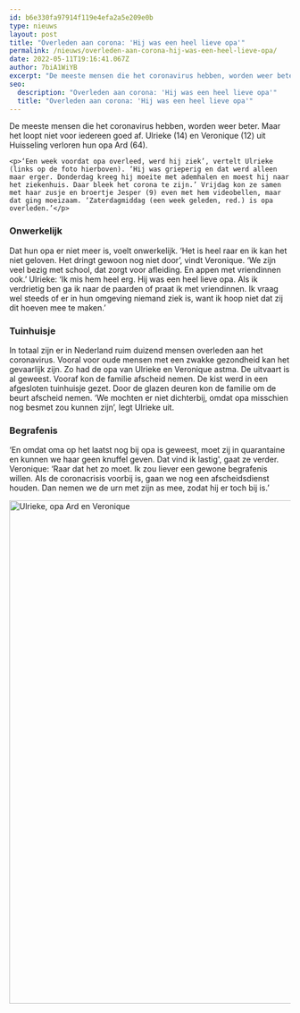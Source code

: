 ```yaml
---
id: b6e330fa97914f119e4efa2a5e209e0b
type: nieuws
layout: post
title: "Overleden aan corona: 'Hij was een heel lieve opa'"
permalink: /nieuws/overleden-aan-corona-hij-was-een-heel-lieve-opa/
date: 2022-05-11T19:16:41.067Z
author: 7biA1WiYB
excerpt: "De meeste mensen die het coronavirus hebben, worden weer beter. Maar het loopt niet voor iedereen goed af. Ulrieke (14) en Veronique (12) uit Huisseling verloren hun opa Ard (64).  "
seo:
  description: "Overleden aan corona: 'Hij was een heel lieve opa'"
  title: "Overleden aan corona: 'Hij was een heel lieve opa'"
---
```

De meeste mensen die het coronavirus hebben, worden weer beter. Maar het loopt niet voor iedereen goed af. Ulrieke (14) en Veronique (12) uit Huisseling verloren hun opa Ard (64).  

    <p>‘Een week voordat opa overleed, werd hij ziek’, vertelt Ulrieke (links op de foto hierboven). ‘Hij was grieperig en dat werd alleen maar erger. Donderdag kreeg hij moeite met ademhalen en moest hij naar het ziekenhuis. Daar bleek het corona te zijn.’ Vrijdag kon ze samen met haar zusje en broertje Jesper (9) even met hem videobellen, maar dat ging moeizaam. ‘Zaterdagmiddag (een week geleden, red.) is opa overleden.’</p>
<h3>Onwerkelijk</h3>
<p>Dat hun opa er niet meer is, voelt onwerkelijk. ‘Het is heel raar en ik kan het niet geloven. Het dringt gewoon nog niet door’, vindt Veronique. ‘We zijn veel bezig met school, dat zorgt voor afleiding. En appen met vriendinnen ook.’ Ulrieke: ‘Ik mis hem heel erg. Hij was een heel lieve opa. Als ik verdrietig ben ga ik naar de paarden of praat ik met vriendinnen. Ik vraag wel steeds of er in hun omgeving niemand ziek is, want ik hoop niet dat zij dit hoeven mee te maken.’</p>
<h3>Tuinhuisje</h3>
<p>In totaal zijn er in Nederland ruim duizend mensen overleden aan het coronavirus. Vooral voor oude mensen met een zwakke gezondheid kan het gevaarlijk zijn. Zo had de opa van Ulrieke en Veronique astma. De uitvaart is al geweest. Vooraf kon de familie afscheid nemen. De kist werd in een afgesloten tuinhuisje gezet. Door de glazen deuren kon de familie om de beurt afscheid nemen. ‘We mochten er niet dichterbij, omdat opa misschien nog besmet zou kunnen zijn’, legt Ulrieke uit.</p>
<h3>Begrafenis</h3>

<p>‘En omdat oma op het laatst nog bij opa is geweest, moet zij in quarantaine en kunnen we haar geen knuffel geven. Dat vind ik lastig', gaat ze verder. Veronique: ‘Raar dat het zo moet. Ik zou liever een gewone begrafenis willen. Als de coronacrisis voorbij is, gaan we nog een afscheidsdienst houden. Dan nemen we de urn met zijn as mee, zodat hij er toch bij is.’</p>
<p><div class="media media-element-container media-default"><div id="file-540172" class="file file-image file-image-jpeg">

        
  
  <div class="content">
    <img alt="Ulrieke, opa Ard en Veronique" title="Ulrieke, opa Ard en Veronique" height="900" width="1600" class="media-element file-default" data-delta="2" src="https://7dagen.netlify.app/sites/default/files/WhatsApp%20Image%202020-03-31%20at%2011.57.25.jpeg">  </div>

  
</div>
</div>  
